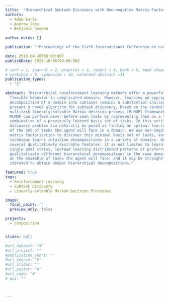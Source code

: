 ```yaml
---
title:  "Hierarchical Subtask Discovery with Non-negative Matrix Factorization"
authors:
  - Adam Earle
  - Andrew Saxe
  - Benjamin Rosman
  
author_notes: []

publication: "*Proceedings of the Sixth International Conference on Learning Representations*"

date: 2018-04-30T00:00:00Z
publishDate: 2022-10-05T00:00:00Z

# conf = 1, journal = 2, preprint = 3, report = 4, book = 5, book chapter = 6, thesis = 7, patent = 9
# workshop = 9, symposium = 10, extended abstract =11
publication_types:
  - "1"

abstract: "Hierarchical reinforcement learning methods offer a powerful means of planning
  flexible behavior in complicated domains. However, learning an appropriate hierarchical
  decomposition of a domain into subtasks remains a substantial challenge. We
  present a novel algorithm for subtask discovery, based on the recently introduced
  multitask linearly-solvable Markov decision process (MLMDP) framework. The
  MLMDP can perform never-before-seen tasks by representing them as a linear
  combination of a previously learned basis set of tasks. In this setting, the subtask
  discovery problem can naturally be posed as finding an optimal low-rank approximation
  of the set of tasks the agent will face in a domain. We use non-negative
  matrix factorization to discover this minimal basis set of tasks, and show that the
  technique learns intuitive decompositions in a variety of domains. Our method has
  several qualitatively desirable features: it is not limited to learning subtasks with
  single goal states, instead learning distributed patterns of preferred states; it learns
  qualitatively different hierarchical decompositions in the same domain depending
  on the ensemble of tasks the agent will face; and it may be straightforwardly
  iterated to obtain deeper hierarchical decompositions."

featured: true
tags:
  - Reinforcement Learning
  - Subtask Discovery
  - Linearly-solvable Markov Decision Processes

image:
  focal_point: ''
  preview_only: false

projects:
  - composition


slides: null

#url_dataset: "#"
#url_project: ""
#publication_short: ""
#url_source: "#"
#url_slides: ""
#url_poster: "#"
#url_code: "#"
# doi: ""



---
```

